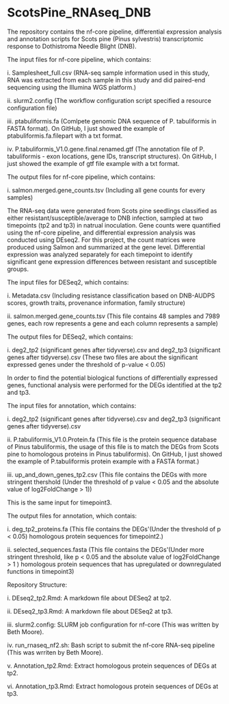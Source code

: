# ScotsPine_RNAseq_DNB
The repository contains the nf-core pipeline, differential expression analysis and annotation scripts for Scots pine (Pinus sylvestris) transcriptomic response to Dothistroma Needle Blight (DNB). 

The input files for nf-core pipeline, which contains:

i. Samplesheet_full.csv (RNA-seq sample information used in this study, RNA was extracted from each sample in this study and did paired-end sequencing using the Illumina WGS platform.)

ii. slurm2.config (The workflow configuration script specified a resource configuration file)

iii. ptabuliformis.fa (Comlpete genomic DNA sequence of P. tabuliformis in FASTA format). On GitHub, I just showed the example of ptabuliformis.fa.filepart with a txt format.

iv. P.tabuliformis_V1.0.gene.final.renamed.gtf (The annotation file of P. tabuliformis - exon locations, gene IDs, transcript structures). On GitHub, I just showed the example of gtf file example with a txt format.

The output files for nf-core pipeline, which contains:

i. salmon.merged.gene_counts.tsv (Including all gene counts for every samples)

The RNA-seq data were generated from Scots pine seedlings classified as either resistant/susceptible/average to DNB infection, sampled at two timepoints (tp2 and tp3) in natrual inoculation. Gene counts were quantified using the nf-core pipeline, and differential expression analysis was conducted using DEseq2. For this project, the count matrices were produced using Salmon and summarized at the gene level. Differential expression was analyzed separately for each timepoint to identify significant gene expression differences between resistant and susceptible groups.

The input files for DESeq2, which contains:

i. Metadata.csv (Including resistance classification based on DNB-AUDPS scores, growth traits, provenance information, family structure)

ii. salmon.merged.gene_counts.tsv (This file contains 48 samples and 7989 genes, each row represents a gene and each column represents a sample)

The output files for DESeq2, which contains:

i. deg2_tp2 (significant genes after tidyverse).csv and deg2_tp3 (significant genes after tidyverse).csv (These two files are about the significant expressed genes under the threshold of p-value < 0.05)

In order to find the potential biological functions of differentially expressed genes, functional analysis were performed for the DEGs identified at the tp2 and tp3. 

The input files for annotation, which contains:

i. deg2_tp2 (significant genes after tidyverse).csv and deg2_tp3 (significant genes after tidyverse).csv 

ii. P.tabuliformis_V1.0.Protein.fa (This file is the protein sequence database of Pinus tabuliformis, the usage of this file is to match the DEGs from Scots pine to homologous proteins in Pinus tabuliformis). On GitHub, I just showed the example of P.tabuliformis protein example with a FASTA format.)

iii. up_and_down_genes_tp2.csv (This file contains the DEGs with more stringent thershold (Under the threshold of p value < 0.05 and the absolute value of log2FoldChange > 1))

This is the same input for timepoint3.

The output files for annotation, which contais:

i. deg_tp2_proteins.fa (This file contains the DEGs'(Under the threshold of p < 0.05) homologous protein sequences for timepoint2.)

ii. selected_sequences.fasta (This file contains the DEGs'(Under more stringent threshold, like p < 0.05 and the absolute value of log2FoldChange > 1 ) homologous protein sequences that has upregulated or downregulated functions in timepoint3)

Repository Structure:

i. DEseq2_tp2.Rmd: A markdown file about DESeq2 at tp2.

ii. DEseq2_tp3.Rmd: A markdown file about DESeq2 at tp3.

iii. slurm2.config: SLURM job configuration for nf-core (This was written by Beth Moore). 

iv. run_rnaseq_nf2.sh: Bash script to submit the nf-core RNA-seq pipeline  (This was wrriten by Beth Moore).

v. Annotation_tp2.Rmd: Extract homologous protein sequences of DEGs at tp2.

vi. Annotation_tp3.Rmd: Extract homologous protein sequences of DEGs at tp3.
